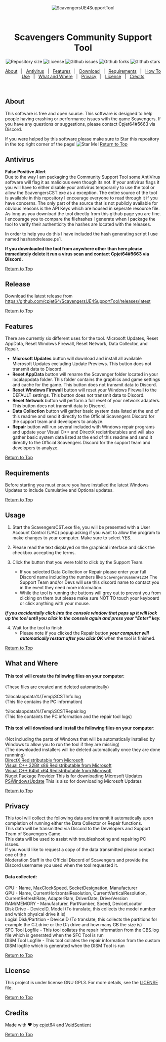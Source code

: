 <div align="center" id="top"> 
  <img src="./SCST.jpg" alt="ScavengersUE4SupportTool" />

  &#xa0;

  <!-- <a href="https://scavengersue4supporttool.netlify.app">Demo</a> -->
</div>

<h1 align="center">Scavengers Community Support Tool</h1>

<p align="center">
 <!-- <img alt="Github top language" src="https://img.shields.io/github/languages/top/cpjet64/ScavengersCommunitySupportTool?color=56BEB8"> -->

 <!-- <img alt="Github language count" src="https://img.shields.io/github/languages/count/cpjet64/ScavengersCommunitySupportTool?color=56BEB8"> -->

  <img alt="Repository size" src="https://img.shields.io/github/repo-size/cpjet64/ScavengersCommunitySupportTool?color=56BEB8">

  <img alt="License" src="https://img.shields.io/github/license/cpjet64/ScavengersCommunitySupportTool?color=56BEB8">

  <img alt="Github issues" src="https://img.shields.io/github/issues/cpjet64/ScavengersCommunitySupportTool?color=56BEB8">

  <img alt="Github forks" src="https://img.shields.io/github/forks/cpjet64/ScavengersCommunitySupportTool?color=56BEB8">

  <img alt="Github stars" src="https://img.shields.io/github/stars/cpjet64/ScavengersCommunitySupportTool?color=56BEB8">
</p>

<!-- Status -->

<!-- <h4 align="center"> 
	🚧  ScavengersUE4SupportTool 🚀 Under construction...  🚧
</h4> 

<hr> -->

<p align="center">
  <a href="#about">About</a> &#xa0; | &#xa0; 
  <a href="#antivirus">Antivirus</a> &#xa0; | &#xa0; 
  <a href="#features">Features</a> &#xa0; | &#xa0;
  <a href="#release">Download</a> &#xa0; | &#xa0;
  <a href="#requirements">Requirements</a> &#xa0; | &#xa0;
  <a href="#usage">How To Use</a> &#xa0; | &#xa0;
  <a href="#what and where">What and Where</a> &#xa0; | &#xa0;
  <a href="#privacy">Privacy</a> &#xa0; | &#xa0;
  <a href="#license">License</a> &#xa0; | &#xa0;
  <a href="#credits">Credits</a>
</p>

<br>

## About ##

This software is free and open source. This software is designed to help people having crashing or performance issues with the game Scavengers. If you have any questions or suggestions, please contact Cpjet64#5663 via Discord.

If you were helped by this software please make sure to Star this repository in the top right corner of the page! 
<img src="./starmyrepo.jpg" alt="Star Me!" />
<a href="#top">Return to Top</a>

## Antivirus ##
**False Positive Alert**  
Due to the way I am packaging the Community Support Tool some AntiVirus software will flag it as malicious even though its not.
If your antivirus flags it you will have to either disable your antivirus temporarily to use the tool or allow the ScavengersCST.exe as a exception. 
The entire source of the tool is available in this repository I encourage everyone to read through it if you have concerns. The only part of the source that is not publicly available for obvious reasons is the API Keys which are housed in seperate resource file.
As long as you download the tool directly from this github page you are fine. 
I encourage you to compare the filehashes I generate when I package the tool to verify their authenticity the hashes are located with the releases.   

In order to help you do this I have included the hash generating script I use named hashandrelease.ps1.  

**If you downloaded the tool from anywhere other than here please immediately delete it run a virus scan and contact Cpjet64#5663 via Discord.**

<a href="#top">Return to Top</a>

## Release ##

Download the latest release from https://github.com/cpjet64/ScavengersUE4SupportTool/releases/latest

<a href="#top">Return to Top</a>

## Features ##

 There are currently six different uses for the tool. Microsoft Updates, Reset AppData, Reset Windows Firewall, Reset Network, Data Collector, and Repair.
 * **Microsoft Updates** button will download and install all available Microsoft Updates excluding Update Previews. This button does not transmit data to Discord.
 * **Reset AppData** button will rename the Scavenger folder located in your localappdata folder. This folder contains the graphics and game settings and cache for the game.  This button does not transmit data to Discord.
 * **Reset Windows Firewall** button will reset your Windows Firewall to the DEFAULT settings. This button does not transmit data to Discord.
 * **Reset Network** button will perform a full reset of your network adapters.  This button does not transmit data to Discord.
 * **Data Collection** button will gather basic system data listed at the end of this readme and send it directly to the Official Scavengers Discord for the support team and developers to analyze.
 * **Repair** button will run several included with Windows repair programs and update your Visual C++ and DirectX redistributables and will also gather basic system data listed at the end of this readme and send it directly to the Official Scavengers Discord for the support team and developers to analyze.

 <a href="#top">Return to Top</a>

## Requirements ##

Before starting you must ensure you have installed the latest Windows Updates to include Cumulative and Optional updates.

<a href="#top">Return to Top</a>

## Usage ##

 1. Start the ScavengersCST.exe file, you will be presented with a User Account Control (UAC) popup asking if you want to allow the program to make changes to your computer. Make sure to select YES.
 2.  Please read the text displayed on the graphical interface and click the checkbox accepting the terms.

 
 3. Click the button that you were told to click by the Support Team.
    * If you selected Data Collection or Repair please enter your full Discord name including the numbers like `ScavengersGamer#1234` The Support Team and/or Devs will use this discord name to contact you in the event they need more information.
    * While the tool is running the buttons will grey out to prevent you from clicking on them but please make sure NOT TO touch your keyboard or click anything with your mouse.  

**_If you accidentally click into the console window that pops up it will lock up the tool until you click in the console again and press your "Enter" key._**
 
 4. Wait for the tool to finish. 
    * Please note if you clicked the Repair button **_your computer will automatically restart after you click OK_** when the tool is finished.

<a href="#top">Return to Top</a>

## What and Where ##

#### This tool will create the following files on your computer:  
(These files are created and deleted automatically)  

%localappdata%\Temp\SCSTInfo.log  
(This file contains the PC information)  

%localappdata%\Temp\SCSTRepair.log  
(This file containts the PC information and the repair tool logs)


#### This tool will download and install the following files on your computer:  

(Not including the parts of Windows that will be automatically installed by Windows to allow you to run the tool if they are missing)  
(The downloaded installers will be deleted automatically once they are done runnning)  
<a href="https://download.microsoft.com/download/8/4/A/84A35BF1-DAFE-4AE8-82AF-AD2AE20B6B14/directx_Jun2010_redist.exe" target="_blank">DirectX Redistributable from Microsoft</a>  
<a href="https://aka.ms/vs/16/release/vc_redist.x86.exe" target="_blank">Visual C++ 32Bit x86 Redistributable from Microsoft</a>  
<a href="https://aka.ms/vs/16/release/vc_redist.x64.exe" target="_blank">Visual C++ 64bit x64 Redistributable from Microsoft</a>  
<a href="https://docs.microsoft.com/en-us/powershell/module/packagemanagement/install-packageprovider?view=powershell-7.1#example-2--install-a-specified-version-of-a-package-provider" target="_blank">Nuget Package Provider</a>  This is for downloading Microsoft Updates  
<a href="https://www.powershellgallery.com/packages/PSWindowsUpdate/2.2.0.2" target="_blank">PSWindowsUpdate</a>  This is also for downloading Microsoft Updates

<a href="#top">Return to Top</a>

## Privacy ##

This tool will collect the following data and transmit it automatically upon completion of running either the Data Collector or Repair functions.   
This data will be transmitted via Discord to the Developers and Support Team of Scavengers Game.   
This data will be used to assist with troubleshooting and repairing PC issues.   
If you would like to request a copy of the data transmitted please contact one of the  
Moderation Staff in the Official Discord of Scavengers and provide the Discord username you used when the tool requested it.

#### Data collected:  
CPU - Name, MaxClockSpeed, SocketDesignation, Manufacturer  
GPU - Name, CurrentHorizontalResolution, CurrentVerticalResolution, CurrentRefreshRate, AdapterRam, DriverDate, DriverVersion  
RAM/MEMORY - Manufacturer, PartNumber, Speed, DeviceLocator  
Disk Drive - DeviceID, Model (To translate, this collects the model number and which physical drive it is)  
Logial Disk/Partition - DeviceID (To translate, this collects the partitions for example the C:\ drive or the D:\ drive and how many GB the size is)  
SFC Tool Logfile - This tool collates the repair information from the CBS.log file which is generated when the SFC Tool is run  
DISM Tool Logfile - This tool collates the repair information from the custom DISM logfile which is generated when the DISM Tool is run  

<a href="#top">Return to Top</a>

## License ##

This project is under license GNU GPL3. For more details, see the [LICENSE](LICENSE.md) file.

<a href="#top">Return to Top</a>

## Credits ##

Made with :heart: by <a href="https://github.com/cpjet64" target="_blank">cpjet64</a> and <a href="https://github.com/VoidSentient" target="_blank">VoidSentient</a>
&#xa0;

<a href="#top">Return to Top</a>
